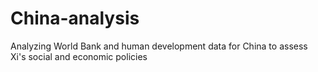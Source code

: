 # China-analysis
Analyzing World Bank and human development data for China to assess Xi's social and economic policies
